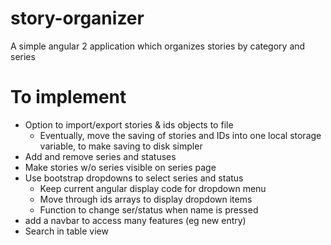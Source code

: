# story-organizer

A simple angular 2 application which organizes stories by category and series

# To implement

* Option to import/export stories & ids objects to file
  * Eventually, move the saving of stories and IDs into one local storage variable, to make saving to disk simpler
* Add and remove series and statuses
* Make stories w/o series visible on series page
* Use bootstrap dropdowns to select series and status
  * Keep current angular display code for dropdown menu
  * Move through ids arrays to display dropdown items
  * Function to change ser/status when name is pressed
* add a navbar to access many features (eg new entry)
* Search in table view
